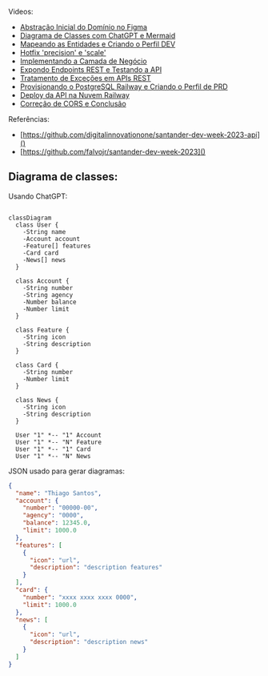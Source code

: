 Videos:

- [Abstração Inicial do Domínio no Figma](https://www.youtube.com/watch?v=6njlJt3OaSM)
- [Diagrama de Classes com ChatGPT e Mermaid](https://www.youtube.com/watch?v=1LaQXOBw_IY)
- [Mapeando as Entidades e Criando o Perfil DEV](https://www.youtube.com/watch?v=Rg_9MIksDyQ)
- [Hotfix 'precision' e 'scale'](https://www.youtube.com/watch?v=mu0FJ1l4tZs)
- [Implementando a Camada de Negócio](https://www.youtube.com/watch?v=Uqhb_QBnJ34)
- [Expondo Endpoints REST e Testando a API](https://www.youtube.com/watch?v=jN9Hh_xQOkY)
- [Tratamento de Exceções em APIs REST](https://www.youtube.com/watch?v=fygu5ZnxG5w)
- [Provisionando o PostgreSQL Railway e Criando o Perfil de PRD](https://www.youtube.com/watch?v=ipLKjDkZxQw)
- [Deploy da API na Nuvem Railway](https://www.youtube.com/watch?v=K4EeA6FYIJA)
- [Correção de CORS e Conclusão](https://www.youtube.com/watch?v=swVRlX-QpqQ)

Referências:

- [https://github.com/digitalinnovationone/santander-dev-week-2023-api]()
- [https://github.com/falvojr/santander-dev-week-2023]()

## Diagrama de classes:

Usando ChatGPT:

```mermaid

classDiagram
  class User {
    -String name
    -Account account
    -Feature[] features
    -Card card
    -News[] news
  }

  class Account {
    -String number
    -String agency
    -Number balance
    -Number limit
  }

  class Feature {
    -String icon
    -String description
  }

  class Card {
    -String number
    -Number limit
  }

  class News {
    -String icon
    -String description
  }

  User "1" *-- "1" Account
  User "1" *-- "N" Feature
  User "1" *-- "1" Card
  User "1" *-- "N" News
```

JSON usado para gerar diagramas:

```json
{
  "name": "Thiago Santos",
  "account": {
    "number": "00000-00",
    "agency": "0000",
    "balance": 12345.0,
    "limit": 1000.0
  },
  "features": [
    {
      "icon": "url",
      "description": "description features"
    }
  ],
  "card": {
    "number": "xxxx xxxx xxxx 0000",
    "limit": 1000.0
  },
  "news": [
    {
      "icon": "url",
      "description": "description news"
    }
  ]
}
```
